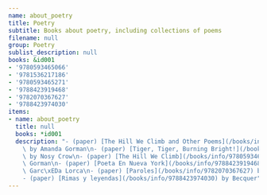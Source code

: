 ```yaml
---
name: about_poetry
title: Poetry
subtitle: Books about poetry, including collections of poems
filename: null
group: Poetry
sublist_description: null
books: &id001
- '9780593465066'
- '9781536217186'
- '9780593465271'
- '9788423919468'
- '9782070367627'
- '9788423974030'
items:
- name: about_poetry
  title: null
  books: *id001
  description: "- (paper) [The Hill We Climb and Other Poems](/books/info/9780593465066)\
    \ by Amanda Gorman\n- (paper) [Tiger, Tiger, Burning Bright!](/books/info/9781536217186)\
    \ by Nosy Crow\n- (paper) [The Hill We Climb](/books/info/9780593465271) by Amanda\
    \ Gorman\n- (paper) [Poeta En Nueva York](/books/info/9788423919468) by Federico\
    \ Garc\xEDa Lorca\n- (paper) [Paroles](/books/info/9782070367627) by Jacques Prevert\n\
    - (paper) [Rimas y leyendas](/books/info/9788423974030) by Becquer"
---
```


